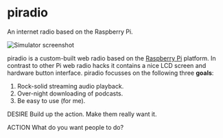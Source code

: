 piradio
=======
An internet radio based on the Raspberry Pi.

![Simulator screenshot](https://raw.github.com/dbader/piradio/master/images/simulator.png "Optional title")

piradio is a custom-built web radio based on the [Raspberry Pi](http://www.raspberrypi.org) platform. In contrast to other Pi web radio hacks it contains a nice LCD screen and hardware button interface. piradio focusses on the following three **goals**:

1. Rock-solid streaming audio playback.
2. Over-night downloading of podcasts.
3. Be easy to use (for me).

DESIRE
Build up the action. Make them really want it.

ACTION
What do you want people to do?
